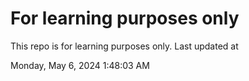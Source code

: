 # For learning purposes only
This repo is for learning purposes only.
Last updated at

Monday, May 6, 2024 1:48:03 AM

